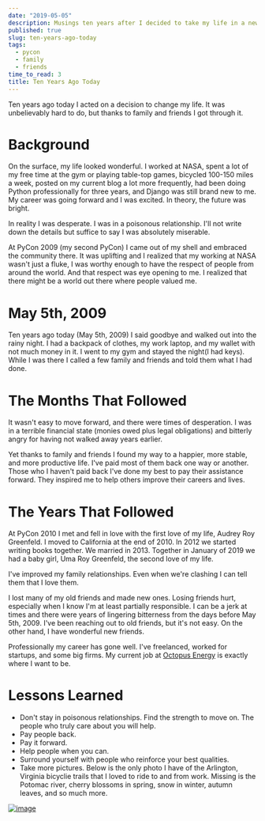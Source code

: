 ```yaml
---
date: "2019-05-05"
description: Musings ten years after I decided to take my life in a new direction.
published: true
slug: ten-years-ago-today
tags:
  - pycon
  - family
  - friends
time_to_read: 3
title: Ten Years Ago Today
---
```


Ten years ago today I acted on a decision to change my life. It was unbelievably hard to do, but thanks to family and friends I got through it.

# Background

On the surface, my life looked wonderful. I worked at NASA, spent a lot of my free time at the gym or playing table-top games, bicycled 100-150 miles a week, posted on my current blog a lot more frequently, had been doing Python professionally for three years, and Django was still brand new to me. My career was going forward and I was excited. In theory, the future was bright.

In reality I was desperate. I was in a poisonous relationship. I'll not write down the details but suffice to say I was absolutely miserable.

At PyCon 2009 (my second PyCon) I came out of my shell and embraced the community there. It was uplifting and I realized that my working at NASA wasn't just a fluke, I was worthy enough to have the respect of people from around the world. And that respect was eye opening to me. I realized that there might be a world out there where people valued me.

# May 5th, 2009

Ten years ago today (May 5th, 2009) I said goodbye and walked out into the rainy night. I had a backpack of clothes, my work laptop, and my wallet with not much money in it. I went to my gym and stayed the night(I had keys). While I was there I called a few family and friends and told them what I had done.

# The Months That Followed

It wasn't easy to move forward, and there were times of desperation. I was in a terrible financial state (monies owed plus legal obligations) and bitterly angry for having not walked away years earlier.

Yet thanks to family and friends I found my way to a happier, more stable, and more productive life. I've paid most of them back one way or another. Those who I haven't paid back I've done my best to pay their assistance forward. They inspired me to help others improve their careers and lives.

# The Years That Followed

At PyCon 2010 I met and fell in love with the first love of my life, Audrey Roy Greenfeld. I moved to California at the end of 2010. In 2012 we started writing books together. We married in 2013. Together in January of 2019 we had a baby girl, Uma Roy Greenfeld, the second love of my life.

I've improved my family relationships. Even when we're clashing I can tell them that I love them.

I lost many of my old friends and made new ones. Losing friends hurt, especially when I know I'm at least partially responsible. I can be a jerk at times and there were years of lingering bitterness from the days before May 5th, 2009. I've been reaching out to old friends, but it's not easy. On the other hand, I have wonderful new friends.

Professionally my career has gone well. I've freelanced, worked for startups, and some big firms. My current job at [Octopus Energy](https://octopusenergy.com) is exactly where I want to be.

# Lessons Learned

- Don't stay in poisonous relationships. Find the strength to move on. The people who truly care about you will help.
- Pay people back.
- Pay it forward.
- Help people when you can.
- Surround yourself with people who reinforce your best qualities.
- Take more pictures. Below is the only photo I have of the Arlington, Virginia bicyclie trails that I loved to ride to and from work. Missing is the Potomac river, cherry blossoms in spring, snow in winter, autumn leaves, and so much more.

[![image](/images/arlington-trail.jpg)](https://parks.arlingtonva.us/off-street-trails/)
